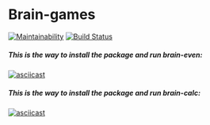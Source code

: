 # Brain-games

[![Maintainability](https://api.codeclimate.com/v1/badges/71f8e550658aa9c68326/maintainability)](https://codeclimate.com/github/KostiukYevhen/frontend-project-lvl1/maintainability)
[![Build Status](https://travis-ci.com/KostiukYevhen/frontend-project-lvl1.svg?branch=master)](https://travis-ci.com/KostiukYevhen/frontend-project-lvl1)
##### This is the way to install the package and run brain-even:
[![asciicast](https://asciinema.org/a/257988.svg)](https://asciinema.org/a/257988)

##### This is the way to install the package and run brain-calc:
[![asciicast](https://asciinema.org/a/kL7HPU1f1EAaMnzd0ndPtqHNB.svg)](https://asciinema.org/a/kL7HPU1f1EAaMnzd0ndPtqHNB)